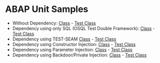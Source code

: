 # ABAP Unit Samples

* Without Dependency: [Class](src/ycl_abap_unit_simple.clas.abap) - [Test Class](src/ycl_abap_unit_simple.clas.testclasses.abap) 
* Dependency using only SQL (OSQL Test Double Framework): [Class](src/ycl_abap_unit_sql_dependency.clas.abap) - [Test Class](src/ycl_abap_unit_sql_dependency.clas.testclasses.abap)
* Dependency using TEST-SEAM [Class](src/ycl_abap_unit_depen_test_seam.clas.abap) - [Test Class](src/ycl_abap_unit_depen_test_seam.clas.testclasses.abap)
* Dependency using Constructor Injection: [Class](src/ycl_abap_unit_depen_construc.clas.abap) - [Test Class](src/ycl_abap_unit_depen_construc.clas.testclasses.abap)
* Dependency using Parameter Injection: [Class](src/ycl_abap_unit_depen_param.clas.abap) - [Test Class](src/ycl_abap_unit_depen_param.clas.testclasses.abap)
* Dependency using Backdoor/Private Injection: [Class](src/ycl_abap_unit_depen_backdoor.clas.abap) - [Test Class](src/ycl_abap_unit_depen_backdoor.clas.testclasses.abap)
